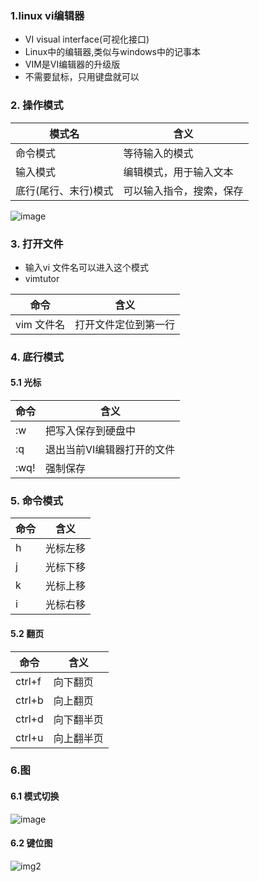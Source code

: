 ### 1.linux vi编辑器
- VI visual interface(可视化接口)
- Linux中的编辑器,类似与windows中的记事本
- VIM是VI编辑器的升级版
- 不需要鼠标，只用键盘就可以

### 2. 操作模式

模式名 | 含义
---|---
命令模式 | 等待输入的模式
输入模式 | 编辑模式，用于输入文本
底行(尾行、末行)模式 | 可以输入指令，搜索，保存

![image](http://m.qpic.cn/psc?/V140ANME39jplF/ruAMsa53pVQWN7FLK88i5mimBkdOp5b49XPHopMa7ShNXfEO5bsya.gCM6MguSDEZ*pAWs4P3R9WLGsuVPKtrESXHfxjOibPIejImoSN3BI!/mnull&bo=1QH2AAAAAAABBwI!&rf=photolist&t=5)

### 3. 打开文件
- 输入vi 文件名可以进入这个模式
- vimtutor

命令 | 含义
---|---
vim 文件名 | 打开文件定位到第一行

### 4. 底行模式
#### 5.1 光标
命令 | 含义
---|---
:w | 把写入保存到硬盘中
:q | 退出当前VI编辑器打开的文件
:wq! | 	强制保存
### 5. 命令模式
命令 | 含义
---|---
h | 光标左移
j | 光标下移
k | 光标上移
i | 光标右移
#### 5.2 翻页
命令 | 含义
---|---
ctrl+f | 	向下翻页
ctrl+b | 	向上翻页
ctrl+d | 向下翻半页
ctrl+u | 向上翻半页

### 6.图
#### 6.1 模式切换
![image](http://m.qpic.cn/psc?/V140ANME39jplF/ruAMsa53pVQWN7FLK88i5hZHaQDVzwfpkDYCL8*TUlInMw*HajQfTqxuzSI9NtkwWv9cu9NeybehWYMu7LLYEBzVREPH9lb82kNfRk4rkEk!/mnull&bo=8wM5AgAAAAADB.k!&rf=photolist&t=5)

#### 6.2 键位图
![img2](http://m.qpic.cn/psc?/V140ANME39jplF/ruAMsa53pVQWN7FLK88i5gA1T4TV35p0J9K.u6QwqNT1RIZ1Dhxoc1tPJCAChZK19sN18rboeSO099GX0wbVHD.Yqjrv34giPeIE8GFkz1I!/mnull&bo=bwNvAgAAAAABByE!&rf=photolist&t=5)


